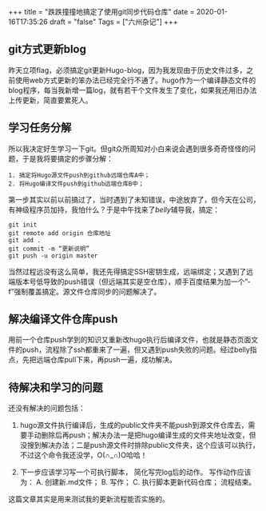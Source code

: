 +++
title = "跌跌撞撞地搞定了使用git同步代码仓库"
date = 2020-01-16T17:35:26
draft = "false"
Tags = ["六州杂记"]
+++
## git方式更新blog
昨天立项flag，必须搞定git更新Hugo-blog，因为我发现由于历史文件过多，之前使用web方式更新的笨办法已经完全行不通了。hugo作为一个编译静态文件的blog程序，每当我新增一篇log，就有若干个文件发生了变化，如果我还用旧办法上传更新，简直要累死人。

## 学习任务分解
所以我决定好生学习一下git。但git众所周知对小白来说会遇到很多奇奇怪怪的问题，于是我将要搞定的步骤分解：
```
1. 搞定将Hugo源文件push到github远端仓库A中；
2. 将Hugo编译文件push到github远端仓库B中；
```
第一步其实以前以前搞过了，当时遇到了未知错误，中途放弃了，但今天在公司，有神级程序员加持，我怕什么？于是中午找来了*belly*辅导我，搞定：
```
git init
git remote add origin 仓库地址
git add .
git commit -m “更新说明”
git push -u origin master
```
当然过程远没有这么简单，我还先得搞定SSH密钥生成，远端绑定；又遇到了远端版本号低导致的push错误（但远端其实是空仓库），顺手百度结果为加一个”-f”强制覆盖搞定。源文件仓库同步的问题解决了。

## 解决编译文件仓库push
用前一个仓库push学到的知识又重新改hugo执行后编译文件，也就是静态页面文件的push，流程除了ssh都重来了一遍，但又遇到push失败的问题。经过belly指点，先把远端仓库pull下来，再push一遍，成功解决。

## 待解决和学习的问题
还没有解决的问题包括：
1. hugo源文件执行编译后，生成的public文件夹不能push到源文件仓库去，需要手动删除后再push；解决办法一是把hugo编译生成的文件夹地址改变，但没搜到解决办法；二是push源文件时排除public文件夹，这个应该可以执行，不过这个命令我还没学，O(∩_∩)O哈哈！

2. 下一步应该学习写一个可执行脚本， 简化写完log后的动作。
写作动作应该为：
A. 创建新.md文件；
B. 写作；
C. 执行脚本更新代码仓库；
流程结束。

这篇文章其实是用来测试我的更新流程能否实施的。



